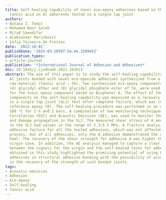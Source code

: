 ```yaml
---
title: Self-healing capability of novel eco-epoxy adhesives based on the modified
  tannic acid on Al adherends tested in a single lap joint
authors:
- Nataša Z. Tomić
- Mohamed Nasr Saleh
- Milad Saeedifar
- Aleksandar Marinković
- Sofia Teixeira de Freitas
date: '2022-10-01'
publishDate: '2025-03-20T07:54:44.150945Z'
publication_types:
- article-journal
publication: '*International Journal of Adhesion and Adhesives*'
doi: 10.1016/j.ijadhadh.2021.103013
abstract: The aim of this paper is to study the self-healing capability of fractured
  Al joints bonded with novel eco-epoxide adhesives synthesized from a bio-renewable
  raw material (tannic acid – TA). Two synthesized eco-epoxy components based on TA,
  (A) glycidyl ether and (B) glycidyl phosphate ester of TA, were used as a replacement
  for the toxic epoxy component based on Bisphenol A. The effect of the eco-epoxy
  components on the self-healing capability was measured as a recovery of shear strength
  in a single lap joint (SLJ) test after complete failure, which was compared to the
  reference epoxy (R). The self-healing procedure was performed in an autoclave at
  180 °C for 2 h and 2 bars. A combination of two monitoring techniques, Digital Image
  Correlation (DIC) and Acoustic Emission (AE), was used to monitor the strain distribution
  and damage propagation in the SLJ. The measured shear stress of A and B adhesives
  in the SLJ had values in the range of 2.3–5.1 MPa. A fracture analysis showed complete
  adhesive failure for all the tested adhesives, which was not affected by the self-healing
  process. Out of all adhesives, only the A adhesive demonstrated the capability to
  heal. The recovery of the shear strength for adhesive A was higher than 50% of the
  virgin case. In addition, the AE analysis managed to capture a clear distinction
  between the signals for the virgin and the self-healed tests for adhesive A. Results
  obtained in this study highlighted the promising potential of using bio-based epoxy
  adhesives in structural adhesive bonding with the possibility of using self-healing
  in the recovery of the strength of such bonded joints.
tags:
- Acoustic emission
- Adhesion
- Eco-epoxy
- Self-healing
- Tannic acid
---
```

